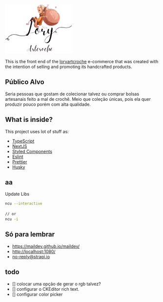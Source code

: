 ![Lory Art Croche](./public/img/logo/logo_LoryArtCrocheColorida.png)

This is the front end of the [loryartcroche](https://www.instagram.com/loryartcroche/) e-commerce that was created with the intention of selling and promoting its handcrafted products.

## Público Alvo

Seria pessoas que gostam de colecionar talvez ou comprar bolsas artesanais feito a mal de crochê. Meio que coleção únicas, pois ela quer produzir pouco porém com alta qualidade.

## What is inside?

This project uses lot of stuff as:

- [TypeScript](https://www.typescriptlang.org/)
- [NextJS](https://nextjs.org/)
- [Styled Components](https://styled-components.com/)
- [Eslint](https://eslint.org/)
- [Prettier](https://prettier.io/)
- [Husky](https://github.com/typicode/husky)

## aa

Update Libs

```bash
ncu --interactive

// or
ncu -i
```

## Só para lembrar

- <https://maildev.github.io/maildev/>
- <http://localhost:1080/>
- <no-reply@strapi.io>

## todo

- [] colocar uma opção de gerar o rgb talvez?
- [] configurar o CKEditor rich text.
- [] configurar color picker
